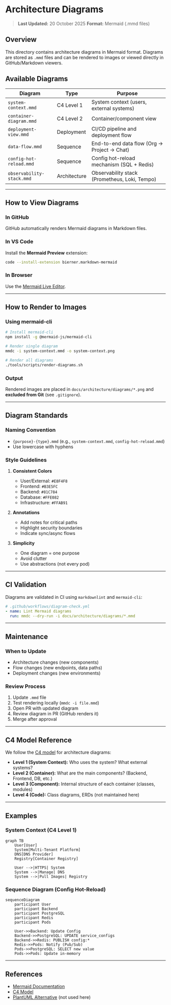 # Architecture Diagrams

> **Last Updated:** 20 October 2025
> **Format:** Mermaid (.mmd files)

## Overview

This directory contains architecture diagrams in Mermaid format. Diagrams are stored as `.mmd` files and can be rendered to images or viewed directly in GitHub/Markdown viewers.

## Available Diagrams

| Diagram | Type | Purpose |
|---------|------|---------|
| `system-context.mmd` | C4 Level 1 | System context (users, external systems) |
| `container-diagram.mmd` | C4 Level 2 | Container/component view |
| `deployment-view.mmd` | Deployment | CI/CD pipeline and deployment flow |
| `data-flow.mmd` | Sequence | End-to-end data flow (Org → Project → Chat) |
| `config-hot-reload.mmd` | Sequence | Config hot-reload mechanism (SQL + Redis) |
| `observability-stack.mmd` | Architecture | Observability stack (Prometheus, Loki, Tempo) |

---

## How to View Diagrams

### In GitHub

GitHub automatically renders Mermaid diagrams in Markdown files.

### In VS Code

Install the **Mermaid Preview** extension:
```bash
code --install-extension bierner.markdown-mermaid
```

### In Browser

Use the [Mermaid Live Editor](https://mermaid.live/).

---

## How to Render to Images

### Using mermaid-cli

```bash
# Install mermaid-cli
npm install -g @mermaid-js/mermaid-cli

# Render single diagram
mmdc -i system-context.mmd -o system-context.png

# Render all diagrams
./tools/scripts/render-diagrams.sh
```

### Output

Rendered images are placed in `docs/architecture/diagrams/*.png` and **excluded from Git** (see `.gitignore`).

---

## Diagram Standards

### Naming Convention

- `{purpose}-{type}.mmd` (e.g., `system-context.mmd`, `config-hot-reload.mmd`)
- Use lowercase with hyphens

### Style Guidelines

1. **Consistent Colors**
   - User/External: `#E8F4F8`
   - Frontend: `#B3E5FC`
   - Backend: `#81C784`
   - Database: `#FFE082`
   - Infrastructure: `#FFAB91`

2. **Annotations**
   - Add notes for critical paths
   - Highlight security boundaries
   - Indicate sync/async flows

3. **Simplicity**
   - One diagram = one purpose
   - Avoid clutter
   - Use abstractions (not every pod)

---

## CI Validation

Diagrams are validated in CI using `markdownlint` and `mermaid-cli`:

```yaml
# .github/workflows/diagram-check.yml
- name: Lint Mermaid diagrams
  run: mmdc --dry-run -i docs/architecture/diagrams/*.mmd
```

---

## Maintenance

### When to Update

- Architecture changes (new components)
- Flow changes (new endpoints, data paths)
- Deployment changes (new environments)

### Review Process

1. Update `.mmd` file
2. Test rendering locally (`mmdc -i file.mmd`)
3. Open PR with updated diagram
4. Review diagram in PR (GitHub renders it)
5. Merge after approval

---

## C4 Model Reference

We follow the [C4 model](https://c4model.com/) for architecture diagrams:

- **Level 1 (System Context):** Who uses the system? What external systems?
- **Level 2 (Container):** What are the main components? (Backend, Frontend, DB, etc.)
- **Level 3 (Component):** Internal structure of each container (classes, modules)
- **Level 4 (Code):** Class diagrams, ERDs (not maintained here)

---

## Examples

### System Context (C4 Level 1)

```mermaid
graph TB
    User[User]
    System[Multi-Tenant Platform]
    DNS[DNS Provider]
    Registry[Container Registry]
    
    User -->|HTTPS| System
    System -->|Manage| DNS
    System -->|Pull Images| Registry
```

### Sequence Diagram (Config Hot-Reload)

```mermaid
sequenceDiagram
    participant User
    participant Backend
    participant PostgreSQL
    participant Redis
    participant Pods
    
    User->>Backend: Update Config
    Backend->>PostgreSQL: UPDATE service_configs
    Backend->>Redis: PUBLISH config:*
    Redis->>Pods: Notify (Pub/Sub)
    Pods->>PostgreSQL: SELECT new value
    Pods->>Pods: Update in-memory
```

---

## References

- [Mermaid Documentation](https://mermaid.js.org/)
- [C4 Model](https://c4model.com/)
- [PlantUML Alternative](https://plantuml.com/) (not used here)
